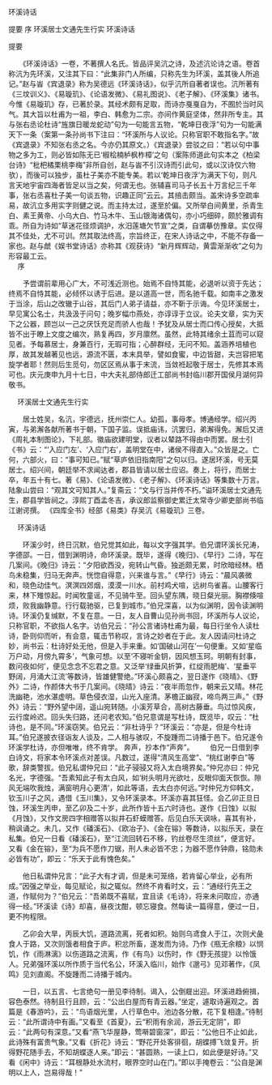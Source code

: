 <!-- { "loadSidebar": true } -->
环溪诗话

提要
序
环溪居士文通先生行实
环溪诗话

提要

　　《环溪诗话》一卷，不著撰人名氏。皆品评吴沆之诗，及述沆论诗之语。卷首称沆为先环溪，又注其下曰：“此集非门人所编，只称先生为环溪，盖其後人所追记。”赵与峕《宾退录》称为吴德远《环溪诗话》，似乎沆所自著者误也。沆所著有《三坟训义》、《易璇玑》、《论语发微》、《易礼图说》、《老子解》、《环溪集》诸书。今惟《易璇玑》存，已著於录。其经术颇有足取，而诗亦戛戛自为，不囿於当时风气。其大旨以杜甫为一祖，李白、韩愈为二宗。亦间作黄庭坚体，然非所专主。其与张右丞论杜诗“旌旗日暖龙蛇动”句为一句能言五物，“乾坤日夜浮”句为一句能满天下一条（案第一条孙尚书下注曰：“环溪所与人议论。只称官职不敢指名字。”故《宾退录》不知张右丞之名。今亦仍其原文。）《宾退录》尝驳之曰：“若以句中事物之多为工，则必皆如陈无已‘椒桧楠栌枫柞樟’之句（案陈师道此句实本之《柏梁台诗》“枇杷橘栗桃李梅”非所自创，赵与峕不引汉诗而引此句，或以汉诗仅六物欤），而後可以独步，虽杜子美亦不能专美。若以‘乾坤日夜浮’为满天下句，则凡言天地宇宙四海者皆足以当之矣，何谓无也。张辅喜司马子长五十万言纪三千年事，张右丞喜杜子美一句谈五物，识趣正同”云云。其掊击颇当。盖宋诗多空疏率易，故沆立多用实字则健之说。而主持太过，遂至於偏。又所举白间黄里，杀青生白、素王黄帝、小乌大白、竹马木牛、玉山银海诸偶句，亦小巧细碎，颇於雅调有乖。所自为诗如“草迷花径烦调护，水汨莲塘欠节宣”之类，自谓摹仿豫章。实仅得其不佳处，尤不可训。然其取法终高，宗旨终正，在宋人诗话之中，不能不存备一家也。赵与虤《娱书堂诗话》亦称其《观获诗》“新月辉辉动，黄雲渐渐收”之句为形容最工云。  
　 
序

　　予尝谓前辈用心广大，不可浅近测也。始焉不自恃其能，必退听以资于先达；终焉不自恃其能，必倾怀以诱于后进。是以道高一世，而名驰千载。如南丰之激发于当涂，后山之改辙于山谷，其后门人弟子请益，亦不靳于示诲。今见环溪居士，早见寓公名士，共汲汲于问句；晚岁幅巾燕处，亦谆谆于立议。论夫文章，实为天下之公器，顾岂以一己之厌饫充足而骄人也哉！予犹及从居士而口传心授矣，大抵皆不出于瞭上文度之编次，熟复再四，岁月廪然。虽然，此特其绪余土苴而可以窥见者。予每慕居士，身兼百行，无瑕可指；心醉群经，无问不知。盖涵养培植也厚，故其发越著见也远，源流不匮，本末具举，譬如食蜜，中边皆甜，夫岂容把笔旋学者耶！然则后生觅句，勿区区焉从事于末流，当敛袵起敬于居士，先修其本焉可也。庆元庚申九月十七日，中大夫礼部侍郎迁工部尚书封临川郡开国侯月湖何异敬书。

　 
环溪居士文通先生行实

　　居士姓吴，名沆，宇德远，抚州崇仁人。幼孤，事母孝。博通经学。绍兴丙寅，与弟澥各献所著书于朝，下国子监。误抵庙讳，沆罢归，弟澥得免。澥后又进《周礼本制图论》，下礼部。徽庙欲建明堂，议者以辇路不得由中而罢。居士引《书》云：“‘入应门左’、‘入应门右’，盖明堂在中，诸侯不得直入。”众皆是之。亡何，六部火，曰：“事可知已。”赋“草庐依旧指南阳”之句以归。遂居环溪，号无莫居士。绍兴间，朝廷举不求闻达者，郡县皆请以居士应诏。奏上，将行，而居士卒，年五十有七。著《易》、《论语发微》、《老子解》、《环溪诗话》等集数十万言。陆象山尝曰：“观其文可知其人。”复斋云：“文与行当并传不朽。”谥环溪居士文通先生，郡县学皆祠之。淳熙丁酉孟冬吉，承议郎监察御史累迁太常寺少卿吏部尚书临江谢谔撰。
《四库全书》经部《易类》存吴沆《易璇玑》三卷。
 
　 
环溪诗话

　　环溪少时，终日沉默，伯兄觉其如此，每以文字强其学。伯兄谓环溪长兄涛，字德邵。一日，借到渊明诗，命环溪录。既毕，遂得《晚归》、《早行》二诗，写在几案间。《晚归》诗云：“夕阳欲西没，宛转山气昏。独逝颇无累，时欣暗经林。栖鸟未稳集，归马无奔声。恍惚自得意，兴来谁与言。”《早行》诗云：“晨风袭微和，晓色动佳气。溟溟四郊烟，漠漠一川水。前村鸡犬喧，远树鸟雀喜。山腰客行来，林下雉惊起。时闻牧童谣，不见骑牛至。回头望东隅，晓日粲光丽。胸襟倏喧烦，败我幽静意。行行载驰驱，已复到城市。”伯兄深喜，以为似渊明，因令读渊明诗。环溪仍复缄默，不复在意。一日，友人自曹山见孙尚书回，环溪所与人议论，只称官职，不欲指人名字。访伯兄云：“孙公言诸诗杜甫为最，每日行坐令人读杜诗，卧则仰而听，有会意，辄击节称叹，言诗之妙者在于此。友人因请问杜诗之妙，尚书云：杜诗好处无他，但是入手来重。如‘国破山河在’一句便重。又如‘星临万户动，月傍九霄多’，气象可想。以至‘不寝听金钥，因风想玉珂。明朝有封事，数问夜如何’，便见念念不忘君之意。又泛举‘绿垂风折笋，红绽雨肥梅’、‘星垂平野阔，月涌大江流’等数诗，皆雄健警绝。”环溪心颇喜之，翌日遂作《晓晴》、《野外》二诗，作颜体大书于几案间。《晓晴》诗云：“夜半雨忽作，朝来云又晴。林花洗幽艳，池水湛虚明。草色侵衣湿，山光入座清。茅檐正幽寂，啼鸟两三声。”《野外》诗云：“野外望中阔，遥山宛转随。小溪芳草合，高树古藤垂。鸟过惊风疾，云行度岭迟。回头失归路，还问老农知。”伯兄意谓是写杜诗，既览毕，叹云：“杜诗也，是不同。”环溪窃笑。伯兄云：“非杜诗乎？”环溪云：“亦是，但是今杜诗耳。”伯兄遂披衣径诣友人谈及，二人相与骇叹，不旋踵而二诗播于邑下。伯兄遂令环溪学杜诗，亦但唯唯，终不肯学。
奔声，抄本作“声奔”。
　　伯兄一日借到李白诗文，将家本令环溪点对差误。凡数过，遂得“清风生高堂”、“桃红谢李白”等歌，辞类警拔。伯兄私谓仲兄曰：“此子骎骎又将入太白境界矣。”仲兄亦曰：仲兄名光，字德强。“吾素知此子有太白风，如‘树头明月光欲吐，反眼仰面天恢恢。隙风无端吹我烛，满窗明月心更清’，如此等语，去太白亦何远。”时仲兄方仰韩文，钦玉川子之风，遇借《玉川集》，又令环溪录本。环溪亦喜其狂怪。会乙卯正旦日蚀，环溪生丙申，至乙卯及二十岁，此所作皆十五六时诗也。遂作《日蚀》以拟《月蚀》，又作文房四字相赠答以拟井石虾蟆赠答。后见白乐天讽咏，喜其有补，稍讽诵之。未几，又作《磻溪石》、《欧冶子》、《金在镕》等数诗，以拟乐天，录在私集。伯兄一日看《磻溪石》，至“江流回转石不移，钓丝卷尽生须丝”，便言好。又看《金在镕》，至“为兵不愿作刀锯，刑人未必皆不忠；为器不愿作钟鼎，铭勋未必皆有功”，即云：“乐天于此有愧色矣。”

　　他日私谓仲兄言：“此子大有才调，但是未可笼络，若肯留心举业，必有所成。”因强之举业，每见赋论，拟之辄似。然终不肯看时文，云：“通经行先王之道，作赋何为？”伯兄云：“吾弟既不喜赋，宜且读《毛诗》，将来未问取应，亦通得一经。”环溪读《诗》却喜，昼夜沈酣，顿忘寝食。然每读一篇得意，便过一日，更不拘程限。

　　乙卯会大旱，丙辰大饥，道路流离，死者如积。始则乌鸢食人于江，次则犬彘食人于路，又次则饿者相食于庐。积忿所畜，遂发而为诗。乃作《瓶无余粮》以悯饥，作《雨淋漓》以伤道路之流离，作《有鸟》以伤时，作《野无孩提》以怜饿人。兄弟强环溪以所作质于当代名公，环溪入临川，始作《邈弓》见邓著作，《凤鸣》见刘直阁。不旋踵而二诗播于城内。

　　一日，以五言、七言绝句一册见李待制。谒入，公倒屣出迎。环溪进趋俯揖，容色泰然。待制且行且顾，云：“公出白屋而有青云器。”坐定，遽取诗遍观之。首篇是《春游吟》，云：“鸟语烟光里，人行草色中。池边各分散，花下复相逢。”待制云：“此所谓诗中有画。”又看至《首夏》，云“积雨有余润，游云无定阴”，即云：“此两句有深意。”又看“燕飞华屋静，莺啭碧窗深”，即云：“公他日不止如此，此诗殊有富贵气象。”又看《折花》诗云：“野花开处客徘徊，胡蝶搏飞敛复开。折得野花随手去，不知胡蝶逐人来。”即云：“甚圆熟，一读上口，如此便是好诗。”又看《闲中》诗云：“耳根静处水流村，眼界空时山在门。”即以手掩卷云：“公自是渊明以上人，岂易得哉！”

